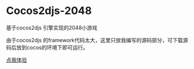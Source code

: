 Cocos2djs-2048
==============

基于cocos2djs 引擎实现的2048小游戏

由于cocos2djs 的framework代码太大，这里只放我编写的源码部分，可下载源码后放到cocos的环境下即可运行。

[点我体验](http://ustbhuangyi.github.io/Cocos2djs-2048/index.html)
